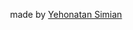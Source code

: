 <p align='center'>made by <a href="https://yonisimian-portfolio.netlify.app/">Yehonatan Simian</a></p>
